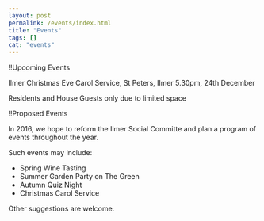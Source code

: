 ```yaml
---
layout: post
permalink: /events/index.html
title: "Events"
tags: []
cat: "events"
---
```



!!Upcoming Events

Ilmer Christmas Eve Carol Service, St Peters, Ilmer
5.30pm, 24th December

Residents and House Guests only due to limited space


!!Proposed Events

In 2016, we hope to reform the Ilmer Social Committe and plan a program of events throughout the year.

Such events may include:

* Spring Wine Tasting
* Summer Garden Party on The Green
* Autumn Quiz Night
* Christmas Carol Service

Other suggestions are welcome.